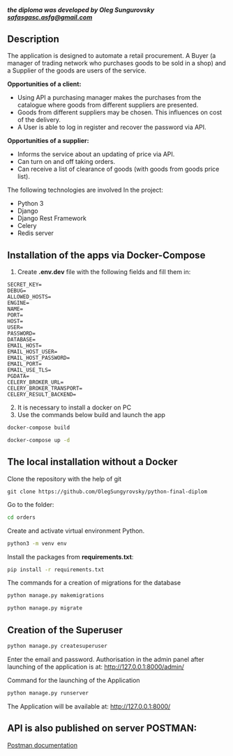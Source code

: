 #### _the diploma was developed by Oleg Sungurovsky <safasgasc.asfg@gmail.com>_ 

## Description

The application is designed to automate a retail procurement. A Buyer (a manager of trading network who purchases goods to be sold in a shop) and a Supplier of the goods are users of the service.

**Opportunities of a client:**

- Using API a purchasing manager makes the purchases from the catalogue where goods from different suppliers are presented.
- Goods from different suppliers may be chosen. This influences on cost of the delivery.
- A User is able to log in register and recover the password via API.
    
**Opportunities of a supplier:**

- Informs the service about an updating of price via API.
- Can turn on and off taking orders.
- Can receive a list of clearance of goods (with goods from goods price list).

The following technologies are involved In the project:
* Python 3
* Django
* Django Rest Framework
* Celery
* Redis server


## Installation of the apps via Docker-Compose
1. Create **.env.dev** file with the following fields and fill them in:
```
SECRET_KEY=
DEBUG=
ALLOWED_HOSTS=
ENGINE=
NAME=
PORT=
HOST=
USER=
PASSWORD=
DATABASE=
EMAIL_HOST=
EMAIL_HOST_USER=
EMAIL_HOST_PASSWORD=
EMAIL_PORT=
EMAIL_USE_TLS=
PGDATA=
CELERY_BROKER_URL=
CELERY_BROKER_TRANSPORT=
CELERY_RESULT_BACKEND=
```

2. It is necessary to install a docker on PC
3. Use the commands below build and launch the app
```bash
docker-compose build
```
```bash
docker-compose up -d
```
## The local installation without a Docker

Clone the repository with the help of git

    git clone https://github.com/OlegSungyrovsky/python-final-diplom

Go to the folder:
```bash
cd orders
```
Create and activate virtual environment Python.
```bash
python3 -m venv env 
```

Install the packages from  **requirements.txt**:
```bash
pip install -r requirements.txt
```

The commands for a creation of migrations for the database
```bash
python manage.py makemigrations
```
```bash
python manage.py migrate
```


## Creation of the Superuser

```bash
python manage.py createsuperuser
```
Enter the email and password. Authorisation in the admin panel after launching of the application is at: http://127.0.0.1:8000/admin/

Command for the launching of the Application
```bash
python manage.py runserver
```
The Application will be available at: http://127.0.0.1:8000/

## API is also published on server POSTMAN:

[Postman documentation](https://documenter.getpostman.com/view/24872439/2s9YJez1xd)